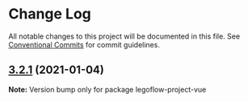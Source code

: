 # Change Log

All notable changes to this project will be documented in this file.
See [Conventional Commits](https://conventionalcommits.org) for commit guidelines.

## [3.2.1](https://github.com/legoflow/next/compare/legoflow-project-vue@3.2.0...legoflow-project-vue@3.2.1) (2021-01-04)

**Note:** Version bump only for package legoflow-project-vue
